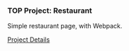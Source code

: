 ### TOP Project: Restaurant
Simple restaurant page, with Webpack.

[Project Details](https://www.theodinproject.com/lessons/node-path-javascript-restaurant-page)
